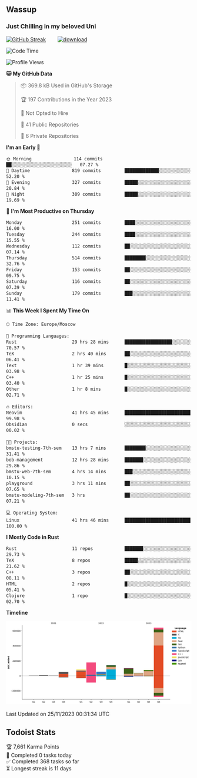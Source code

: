 ## Wassup 
### Just Chilling in my beloved Uni 

<!--
-->

[![GitHub Streak](http://github-readme-streak-stats.herokuapp.com?user=archeoss&theme=shades-of-purple&hide_border=true&date_format=j%20M%5B%20Y%5D)](https://git.io/streak-stats)&nbsp;&nbsp;&nbsp;&nbsp;&nbsp;&nbsp;&nbsp;&nbsp;[![download](https://user-images.githubusercontent.com/68448737/147796309-d8b65b1d-4dde-40d9-b03a-2b42aaa6cd43.jpeg)
](http://bmstu.ru/)

<!--START_SECTION:waka-->
![Code Time](http://img.shields.io/badge/Code%20Time-2%2C112%20hrs%2019%20mins-blue)

![Profile Views](http://img.shields.io/badge/Profile%20Views-1-blue)

**🐱 My GitHub Data** 

> 📦 369.8 kB Used in GitHub's Storage 
 > 
> 🏆 197 Contributions in the Year 2023
 > 
> 🚫 Not Opted to Hire
 > 
> 📜 41 Public Repositories 
 > 
> 🔑 6 Private Repositories 
 > 
**I'm an Early 🐤** 

```text
🌞 Morning                114 commits         ██░░░░░░░░░░░░░░░░░░░░░░░   07.27 % 
🌆 Daytime                819 commits         █████████████░░░░░░░░░░░░   52.20 % 
🌃 Evening                327 commits         █████░░░░░░░░░░░░░░░░░░░░   20.84 % 
🌙 Night                  309 commits         █████░░░░░░░░░░░░░░░░░░░░   19.69 % 
```
📅 **I'm Most Productive on Thursday** 

```text
Monday                   251 commits         ████░░░░░░░░░░░░░░░░░░░░░   16.00 % 
Tuesday                  244 commits         ████░░░░░░░░░░░░░░░░░░░░░   15.55 % 
Wednesday                112 commits         ██░░░░░░░░░░░░░░░░░░░░░░░   07.14 % 
Thursday                 514 commits         ████████░░░░░░░░░░░░░░░░░   32.76 % 
Friday                   153 commits         ██░░░░░░░░░░░░░░░░░░░░░░░   09.75 % 
Saturday                 116 commits         ██░░░░░░░░░░░░░░░░░░░░░░░   07.39 % 
Sunday                   179 commits         ███░░░░░░░░░░░░░░░░░░░░░░   11.41 % 
```


📊 **This Week I Spent My Time On** 

```text
🕑︎ Time Zone: Europe/Moscow

💬 Programming Languages: 
Rust                     29 hrs 28 mins      ██████████████████░░░░░░░   70.57 % 
TeX                      2 hrs 40 mins       ██░░░░░░░░░░░░░░░░░░░░░░░   06.41 % 
Text                     1 hr 39 mins        █░░░░░░░░░░░░░░░░░░░░░░░░   03.98 % 
C++                      1 hr 25 mins        █░░░░░░░░░░░░░░░░░░░░░░░░   03.40 % 
Other                    1 hr 8 mins         █░░░░░░░░░░░░░░░░░░░░░░░░   02.71 % 

🔥 Editors: 
Neovim                   41 hrs 45 mins      █████████████████████████   99.98 % 
Obsidian                 0 secs              ░░░░░░░░░░░░░░░░░░░░░░░░░   00.02 % 

🐱‍💻 Projects: 
bmstu-testing-7th-sem    13 hrs 7 mins       ████████░░░░░░░░░░░░░░░░░   31.41 % 
bob-management           12 hrs 28 mins      ███████░░░░░░░░░░░░░░░░░░   29.86 % 
bmstu-web-7th-sem        4 hrs 14 mins       ███░░░░░░░░░░░░░░░░░░░░░░   10.15 % 
playground               3 hrs 11 mins       ██░░░░░░░░░░░░░░░░░░░░░░░   07.65 % 
bmstu-modeling-7th-sem   3 hrs               ██░░░░░░░░░░░░░░░░░░░░░░░   07.21 % 

💻 Operating System: 
Linux                    41 hrs 46 mins      █████████████████████████   100.00 % 
```

**I Mostly Code in Rust** 

```text
Rust                     11 repos            ███████░░░░░░░░░░░░░░░░░░   29.73 % 
TeX                      8 repos             █████░░░░░░░░░░░░░░░░░░░░   21.62 % 
C++                      3 repos             ██░░░░░░░░░░░░░░░░░░░░░░░   08.11 % 
HTML                     2 repos             █░░░░░░░░░░░░░░░░░░░░░░░░   05.41 % 
Clojure                  1 repo              █░░░░░░░░░░░░░░░░░░░░░░░░   02.70 % 
```



**Timeline**

![Lines of Code chart](https://raw.githubusercontent.com/archeoss/archeoss/master/assets/bar_graph.png)


 Last Updated on 25/11/2023 00:31:34 UTC
<!--END_SECTION:waka-->

## Todoist Stats

<!-- TODO-IST:START -->
🏆  7,661 Karma Points           
🌸  Completed 0 tasks today           
✅  Completed 368 tasks so far           
⏳  Longest streak is 11 days
<!-- TODO-IST:END -->
